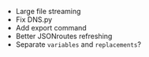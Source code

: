* Large file streaming
* Fix DNS.py
* Add export command
* Better JSONroutes refreshing
* Separate `variables` and `replacements`?